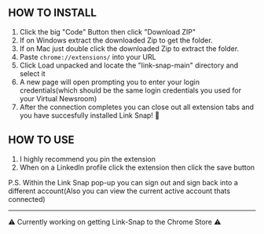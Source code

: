## HOW TO INSTALL

1. Click the big "Code" Button then click "Download ZIP"
2. If on Windows extract the downloaded Zip to get the folder.
3. If on Mac just double click the downloaded Zip to extract the folder. 
4. Paste `chrome://extensions/` into your URL
5. Click Load unpacked and locate the "link-snap-main" directory and select it
6. A new page will open prompting you to enter your login credentials(which should be the same login credentials you used for your Virtual Newsroom)
7. After the connection completes you can close out all extension tabs and you have succesfully installed Link Snap! 🎉

## HOW TO USE
1. I highly recommend you pin the extension
2. When on a LinkedIn profile click the extension then click the save button

P.S. Within the Link Snap pop-up you can sign out and sign back into a different account(Also you can view the current active account thats connected)

----

⚠️ Currently working on getting Link-Snap to the Chrome Store ⚠️

